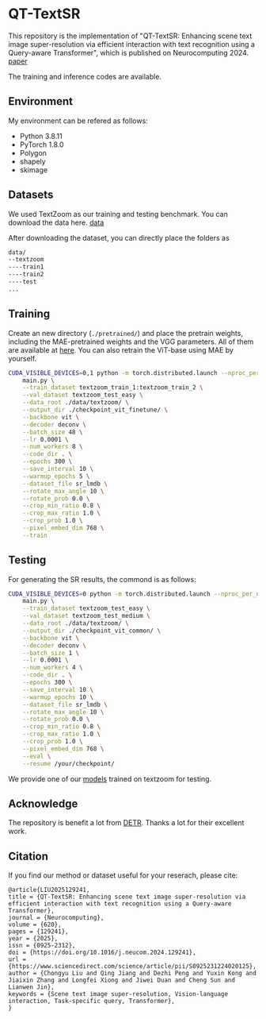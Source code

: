 # QT-TextSR

This repository is the implementation of "QT-TextSR: Enhancing scene text image super-resolution via efficient interaction with text recognition using a Query-aware Transformer", which is published on Neurocomputing 2024. [paper](https://www.sciencedirect.com/science/article/abs/pii/S0925231224020125)

The training and inference codes are available. 

## Environment
My environment can be refered as follows:
- Python 3.8.11
- PyTorch 1.8.0
- Polygon
- shapely
- skimage

## Datasets

We used TextZoom as our training and testing benchmark. You can download the data here. [data](https://drive.google.com/drive/folders/1Tx8mBVFGYIfniflgf_jaqJiv8gFVgN1J?usp=sharing)

After downloading the dataset, you can directly place the folders as

```bash
data/
--textzoom
----train1
----train2
----test
...
```

## Training 

Create an new directory (```./pretrained/```) and place the pretrain weights, including the MAE-pretrained weights and the VGG parameters.  All of them are available at [here](). You can also retrain the ViT-base using MAE by yourself.

``` bash
CUDA_VISIBLE_DEVICES=0,1 python -m torch.distributed.launch --nproc_per_node=2 --master_port=8949 --use_env \
    main.py \
    --train_dataset textzoom_train_1:textzoom_train_2 \
    --val_dataset textzoom_test_easy \
    --data_root ./data/textzoom/ \
    --output_dir ./checkpoint_vit_finetune/ \
    --backbone vit \
    --decoder deconv \
    --batch_size 48 \
    --lr 0.0001 \
    --num_workers 8 \
    --code_dir . \
    --epochs 300 \
    --save_interval 10 \
    --warmup_epochs 5 \
    --dataset_file sr_lmdb \
    --rotate_max_angle 10 \
    --rotate_prob 0.0 \
    --crop_min_ratio 0.8 \
    --crop_max_ratio 1.0 \
    --crop_prob 1.0 \
    --pixel_embed_dim 768 \
    --train  
```

## Testing

For generating the SR results, the commond is as follows:

``` bash
CUDA_VISIBLE_DEVICES=0 python -m torch.distributed.launch --nproc_per_node=1 --master_port=8954 --use_env \
    main.py \
    --train_dataset textzoom_test_easy \
    --val_dataset textzoom_test_medium \
    --data_root ./data/textzoom/ \
    --output_dir ./checkpoint_vit_common/ \
    --backbone vit \
    --decoder deconv \
    --batch_size 1 \
    --lr 0.0001 \
    --num_workers 4 \
    --code_dir . \
    --epochs 300 \
    --save_interval 10 \
    --warmup_epochs 10 \
    --dataset_file sr_lmdb \
    --rotate_max_angle 10 \
    --rotate_prob 0.0 \
    --crop_min_ratio 0.8 \
    --crop_max_ratio 1.0 \
    --crop_prob 1.0 \
    --pixel_embed_dim 768 \
    --eval \
    --resume /your/checkpoint/
```

 We provide one of our [models](https://github.com/lcy0604/CTRNet-plus) trained on textzoom for testing.

## Acknowledge

The repository is benefit a lot from [DETR](https://github.com/facebookresearch/detr). Thanks a lot for their excellent work.

## Citation
If you find our method or dataset useful for your reserach, please cite:
```
@article{LIU2025129241,
title = {QT-TextSR: Enhancing scene text image super-resolution via efficient interaction with text recognition using a Query-aware Transformer},
journal = {Neurocomputing},
volume = {620},
pages = {129241},
year = {2025},
issn = {0925-2312},
doi = {https://doi.org/10.1016/j.neucom.2024.129241},
url = {https://www.sciencedirect.com/science/article/pii/S0925231224020125},
author = {Chongyu Liu and Qing Jiang and Dezhi Peng and Yuxin Kong and Jiaixin Zhang and Longfei Xiong and Jiwei Duan and Cheng Sun and Lianwen Jin},
keywords = {Scene text image super-resolution, Vision-language interaction, Task-specific query, Transformer},
}
```
